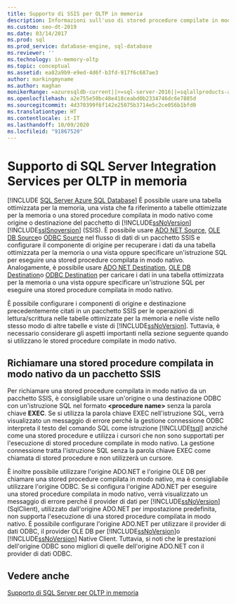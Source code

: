 ```yaml
---
title: Supporto di SSIS per OLTP in memoria
description: Informazioni sull'uso di stored procedure compilate in modo nativo come componenti di origine e di destinazione in un pacchetto di SQL Server Integration Services.
ms.custom: seo-dt-2019
ms.date: 03/14/2017
ms.prod: sql
ms.prod_service: database-engine, sql-database
ms.reviewer: ''
ms.technology: in-memory-oltp
ms.topic: conceptual
ms.assetid: ea82a9b9-e9ed-4d6f-b3fd-917f6c687ae3
author: markingmyname
ms.author: maghan
monikerRange: =azuresqldb-current||>=sql-server-2016||=sqlallproducts-allversions||>=sql-server-linux-2017||=azuresqldb-mi-current
ms.openlocfilehash: a2e755e50bc48e418ceabd0b2334746dc6e7885d
ms.sourcegitcommit: 4d370399f6f142e25075b3714e5c2ce056b1bfd0
ms.translationtype: HT
ms.contentlocale: it-IT
ms.lasthandoff: 10/09/2020
ms.locfileid: "91867520"
---
```

# <a name="sql-server-integration-services-support-for-in-memory-oltp"></a>Supporto di SQL Server Integration Services per OLTP in memoria
[!INCLUDE [SQL Server Azure SQL Database](../../includes/applies-to-version/sql-asdb.md)]
  È possibile usare una tabella ottimizzata per la memoria, una vista che fa riferimento a tabelle ottimizzate per la memoria o una stored procedure compilata in modo nativo come origine o destinazione del pacchetto di [!INCLUDE[ssNoVersion](../../includes/ssnoversion-md.md)][!INCLUDE[ssISnoversion](../../includes/ssisnoversion-md.md)] (SSIS). È possibile usare [ADO NET Source](../../integration-services/data-flow/ado-net-source.md), [OLE DB Source](../../integration-services/data-flow/ole-db-source.md)o [ODBC Source](../../integration-services/data-flow/odbc-source.md) nel flusso di dati di un pacchetto SSIS e configurare il componente di origine per recuperare i dati da una tabella ottimizzata per la memoria o una vista oppure specificare un'istruzione SQL per eseguire una stored procedure compilata in modo nativo. Analogamente, è possibile usare [ADO NET Destination](../../integration-services/data-flow/ado-net-destination.md), [OLE DB Destination](../../integration-services/data-flow/ole-db-destination.md)o [ODBC Destination](../../integration-services/data-flow/odbc-destination.md) per caricare i dati in una tabella ottimizzata per la memoria o una vista oppure specificare un'istruzione SQL per eseguire una stored procedure compilata in modo nativo.  
  
 È possibile configurare i componenti di origine e destinazione precedentemente citati in un pacchetto SSIS per le operazioni di lettura/scrittura nelle tabelle ottimizzate per la memoria e nelle viste nello stesso modo di altre tabelle e viste di [!INCLUDE[ssNoVersion](../../includes/ssnoversion-md.md)]. Tuttavia, è necessario considerare gli aspetti importanti nella sezione seguente quando si utilizzano le stored procedure compilate in modo nativo.  
  
## <a name="invoking-a-natively-compiled-stored-procedure-from-an-ssis-package"></a>Richiamare una stored procedure compilata in modo nativo da un pacchetto SSIS  
 Per richiamare una stored procedure compilata in modo nativo da un pacchetto SSIS, è consigliabile usare un'origine o una destinazione ODBC con un'istruzione SQL nel formato **\<procedure name>** senza la parola chiave **EXEC**. Se si utilizza la parola chiave EXEC nell'istruzione SQL, verrà visualizzato un messaggio di errore perché la gestione connessione ODBC interpreta il testo del comando SQL come istruzione [!INCLUDE[tsql](../../includes/tsql-md.md)] anziché come una stored procedure e utilizza i cursori che non sono supportati per l'esecuzione di stored procedure compilate in modo nativo. La gestione connessione tratta l'istruzione SQL senza la parola chiave EXEC come chiamata di stored procedure e non utilizzerà un cursore.  
  
 È inoltre possibile utilizzare l'origine ADO.NET e l'origine OLE DB per chiamare una stored procedure compilata in modo nativo, ma è consigliabile utilizzare l'origine ODBC. Se si configura l'origine ADO.NET per eseguire una stored procedure compilata in modo nativo, verrà visualizzato un messaggio di errore perché il provider di dati per [!INCLUDE[ssNoVersion](../../includes/ssnoversion-md.md)] (SqlClient), utilizzato dall'origine ADO.NET per impostazione predefinita, non supporta l'esecuzione di una stored procedure compilata in modo nativo. È possibile configurare l'origine ADO.NET per utilizzare il provider di dati ODBC, il provider OLE DB per [!INCLUDE[ssNoVersion](../../includes/ssnoversion-md.md)]o [!INCLUDE[ssNoVersion](../../includes/ssnoversion-md.md)] Native Client. Tuttavia, si noti che le prestazioni dell'origine ODBC sono migliori di quelle dell'origine ADO.NET con il provider di dati ODBC.  
  
## <a name="see-also"></a>Vedere anche  
 [Supporto di SQL Server per OLTP in memoria](./transact-sql-support-for-in-memory-oltp.md)  
  
